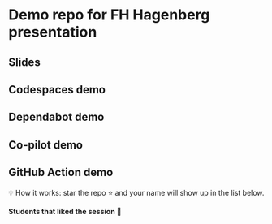 # Demo repo for FH Hagenberg presentation

## Slides

<!--
Find the slides here: https://aka.ms/fhhgb2022-slides
-->

## Codespaces demo

## Dependabot demo

## Co-pilot demo

## GitHub Action demo

💡 How it works: star the repo ⭐ and your name will show up in the list below.

**Students that liked the session 🥳**

